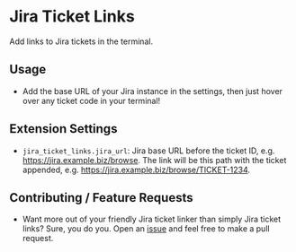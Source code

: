 # Jira Ticket Links

Add links to Jira tickets in the terminal.

## Usage

* Add the base URL of your Jira instance in the settings, then just hover over any ticket code in your terminal!

## Extension Settings

* `jira_ticket_links.jira_url`: Jira base URL before the ticket ID, e.g. https://jira.example.biz/browse. The link will be this path with the ticket appended, e.g. https://jira.example.biz/browse/TICKET-1234.

## Contributing / Feature Requests

* Want more out of your friendly Jira ticket linker than simply Jira ticket links? Sure, you do you. Open an [issue](https://github.com/apccurtiss/vscode-jira-ticket-links/issues) and feel free to make a pull request.